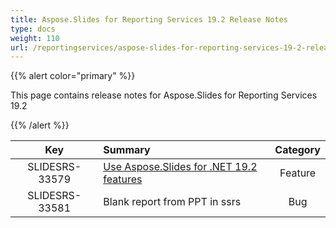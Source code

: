 ```yaml
---
title: Aspose.Slides for Reporting Services 19.2 Release Notes
type: docs
weight: 110
url: /reportingservices/aspose-slides-for-reporting-services-19-2-release-notes/
---
```


{{% alert color="primary" %}} 

This page contains release notes for Aspose.Slides for Reporting Services 19.2

{{% /alert %}} 

|**Key** |**Summary** |**Category** |
| :-: | :- | :-: |
|SLIDESRS-33579|[Use Aspose.Slides for .NET 19.2 features](/slides/net/aspose-slides-for-net-19-2-release-notes/)|Feature|
|SLIDESRS-33581|Blank report from PPT in ssrs|Bug|

